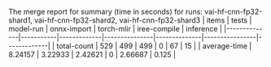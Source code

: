 The merge report for summary (time in seconds) for runs: vai-hf-cnn-fp32-shard1, vai-hf-cnn-fp32-shard2, vai-hf-cnn-fp32-shard3
| items        |     tests |   model-run |   onnx-import |   torch-mlir |   iree-compile |   inference |
|--------------|-----------|-------------|---------------|--------------|----------------|-------------|
| total-count  | 529       |   499       |     499       |            0 |       67       |      15     |
| average-time |   8.24157 |     3.22933 |       2.42621 |            0 |        2.66687 |       0.125 |
